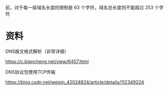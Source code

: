 前，对于每一级域名长度的限制是 63 个字符，域名总长度则不能超过 253 个字符

# 资料

DNS报文格式解析（非常详细）

https://c.biancheng.net/view/6457.html

DNS协议包使用TCP传输

https://blog.csdn.net/weixin_42024824/article/details/112349224